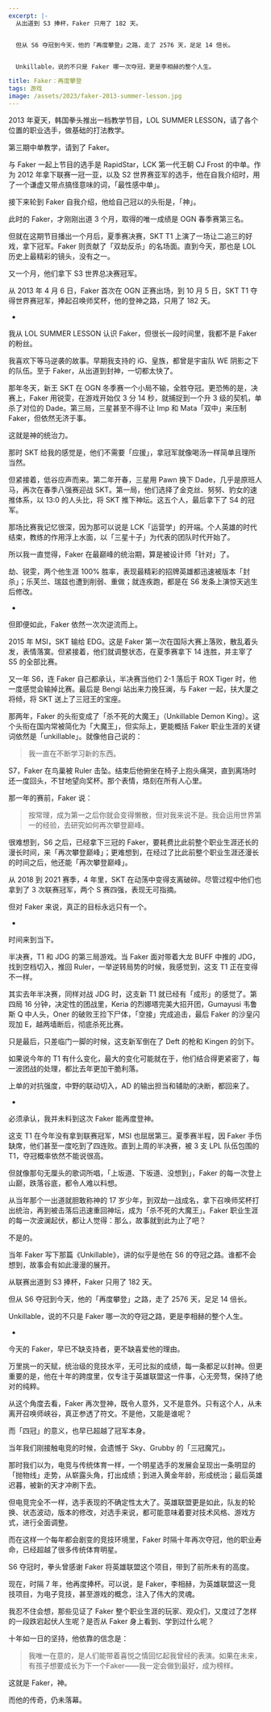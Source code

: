 ```yaml
---
excerpt: |-
  从出道到 S3 捧杯，Faker 只用了 182 天。


  但从 S6 夺冠到今天，他的「再度攀登」之路，走了 2576 天，足足 14 倍长。


  Unkillable，说的不只是 Faker 哪一次夺冠，更是李相赫的整个人生。

title: Faker：再度攀登
tags: 游戏
image: /assets/2023/faker-2013-summer-lesson.jpg
---
```


2013 年夏天，韩国拳头推出一档教学节目，LOL SUMMER LESSON，请了各个位置的职业选手，做基础的打法教学。

第三期中单教学，请到了 Faker。

与 Faker 一起上节目的选手是 RapidStar，LCK 第一代王朝 CJ Frost 的中单。作为 2012 年拿下联赛一冠一亚，以及 S2 世界赛亚军的选手，他在自我介绍时，用了一个谦虚又带点搞怪意味的词，「最性感中单」。

接下来轮到 Faker 自我介绍，他给自己冠以的头衔是，「神」。

此时的 Faker，才刚刚出道 3 个月，取得的唯一成绩是 OGN 春季赛第三名。

但就在这期节目播出一个月后，夏季赛决赛，SKT T1 上演了一场让二追三的好戏，拿下冠军。Faker 则贡献了「双劫反杀」的名场面。直到今天，那也是 LOL 历史上最精彩的镜头，没有之一。

又一个月，他们拿下 S3 世界总决赛冠军。

从 2013 年 4 月 6 日，Faker 首次在 OGN 正赛出场，到 10 月 5 日，SKT T1 夺得世界赛冠军，捧起召唤师奖杯，他的登神之路，只用了 182 天。

-

我从 LOL SUMMER LESSON 认识 Faker，但很长一段时间里，我都不是 Faker 的粉丝。

我喜欢下等马逆袭的故事。早期我支持的 iG、皇族，都曾是宇宙队 WE 阴影之下的队伍。至于 Faker，从出道到封神，一切都太快了。

那年冬天，新王 SKT 在 OGN 冬季赛一个小局不输，全胜夺冠。更恐怖的是，决赛上，Faker 用锐雯，在游戏开始仅 3 分 14 秒，就捕捉到一个升 3 级的契机，单杀了对位的 Dade。第三局，三星甚至不得不让 Imp 和 Mata「双中」来压制 Faker，但依然无济于事。

这就是神的统治力。

那时 SKT 给我的感觉是，他们不需要「应援」，拿冠军就像喝汤一样简单且理所当然。

但紧接着，低谷应声而来。第二年开春，三星用 Pawn 换下 Dade，几乎是原班人马，再次在春季八强赛迎战 SKT。第一局，他们选择了金克丝、努努、豹女的速推体系，以 13:0 的人头比，将 SKT 推下神坛。这五个人，最后拿下了 S4 的冠军。

那场比赛我记忆很深，因为那可以说是 LCK「运营学」的开端。个人英雄的时代结束，教练的作用浮上水面，以「三星十子」为代表的团队时代开始了。

所以我一直觉得，Faker 在最巅峰的统治期，算是被设计师「针对」了。

劫、锐雯，两个他生涯 100% 胜率，表现最精彩的招牌英雄都迅速被版本「封杀」；乐芙兰、瑞兹也遭到削弱、重做；就连疾跑，都是在 S6 发条上演惊天逃生后修改。

-

但即便如此，Faker 依然一次次逆流而上。

2015 年 MSI，SKT 输给 EDG。这是 Faker 第一次在国际大赛上落败，散乱着头发，表情落寞。但紧接着，他们就调整状态，在夏季赛拿下 14 连胜，并主宰了 S5 的全部比赛。

又一年 S6，连 Faker 自己都承认，半决赛当他们 2-1 落后于 ROX Tiger 时，他一度感觉会输掉比赛。最后是 Bengi 站出来力挽狂澜，与 Faker 一起，扶大厦之将倾，将 SKT 送上了三冠王的宝座。

那两年，Faker 的头衔变成了「杀不死的大魔王」（Unkillable Demon King）。这个头衔在国内常被简化为「大魔王」，但实际上，更能概括 Faker 职业生涯的关键词依然是「unkillable」。就像他自己说的：

> 我一直在不断学习新的东西。

S7，Faker 在鸟巢被 Ruler 击坠。结束后他俯坐在椅子上抱头痛哭，直到离场时还一度回头，不甘地望向奖杯。那个表情，烙刻在所有人心里。

那一年的赛前，Faker 说：

> 按常理，成为第一之后你就会变得懒散，但对我来说不是。我会运用世界第一的经验，去研究如何再次攀登巅峰。

很难想到，S6 之后，已经拿下三冠的 Faker，要耗费比此前整个职业生涯还长的漫长时间，来「再次攀登巅峰」；更难想到，在经过了比此前整个职业生涯还漫长的时间之后，他还能「再次攀登巅峰」。

从 2018 到 2021 赛季，4 年里，SKT 在动荡中变得支离破碎。尽管过程中他们也拿到了 3 次联赛冠军，两个 S 赛四强，表现无可指摘。

但对 Faker 来说，真正的目标永远只有一个。

-

时间来到当下。

半决赛，T1 和 JDG 的第三局游戏。当 Faker 面对带着大龙 BUFF 中推的 JDG，找到空档切入，推回 Ruler，一举逆转局势的时候，我感觉到，这支 T1 正在变得不一样。

其实去年半决赛，同样对战 JDG 时，这支新 T1 就已经有「成形」的感觉了。第四局 16 分钟，决定性的团战里，Keria 的烈娜塔完美大招开团，Gumayusi 韦鲁斯 Q 中人头，Oner 的破败王捡下尸体，「空接」完成追击，最后 Faker 的沙皇闪现加 E，越两墙断后，彻底杀死比赛。

只是最后，只差临门一脚的时候，这支新军倒在了 Deft 的枪和 Kingen 的剑下。

如果说今年的 T1 有什么变化，最大的变化可能就在于，他们结合得更紧密了，每一波团战的处理，都比去年更加干脆利落。

上单的对抗强度，中野的联动切入，AD 的输出担当和辅助的决断，都回来了。

-

必须承认，我并未料到这次 Faker 能再度登神。

这支 T1 在今年没有拿到联赛冠军，MSI 也屈居第三。夏季赛半程，因 Faker 手伤缺席，他们甚至一度吃到了四连败。直到上周的半决赛，被 3 支 LPL 队伍包围的 T1，夺冠概率依然不能说很高。

但就像那句无厘头的歌词所唱，「上坂道、下坂道、没想到」，Faker 的每一次登上山巅，跌落谷底，都令人难以料想。

从当年那个一出道就胆敢称神的 17 岁少年，到双劫一战成名，拿下召唤师奖杯打出统治，再到被击落后迅速重回神坛，成为「杀不死的大魔王」。Faker 职业生涯的每一次波澜起伏，都让人觉得：那么，故事就到此为止了吧？

不是的。

当年 Faker 写下那篇《Unkillable》，讲的似乎是他在 S6 的夺冠之路。谁都不会想到，故事会有如此漫漫的展开。

从联赛出道到 S3 捧杯，Faker 只用了 182 天。

但从 S6 夺冠到今天，他的「再度攀登」之路，走了 2576 天，足足 14 倍长。

Unkillable，说的不只是 Faker 哪一次的夺冠之路，更是李相赫的整个人生。

-

今天的 Faker，早已不缺支持者，更不缺喜爱他的理由。

万里挑一的天赋，统治级的竞技水平，无可比拟的成绩，每一条都足以封神。但更重要的是，他在十年的跨度里，仅专注于英雄联盟这一件事，心无旁骛，保持了绝对的纯粹。

从这个角度去看，Faker 再次登神，既令人意外，又不是意外。只有这个人，从未离开召唤师峡谷，真正参透了符文。不是他，又能是谁呢？

而「四冠」的意义，也早已超越了冠军本身。

当年我们刚接触电竞的时候，会遗憾于 Sky、Grubby 的「三冠魔咒」。

那时我们以为，电竞与传统体育一样，一个明星选手的发展会呈现出一条明显的「抛物线」走势，从崭露头角，打出成绩；到进入黄金年龄，形成统治；最后英雄迟暮，被新的天才冲刷下去。

但电竞完全不一样，选手表现的不确定性太大了。英雄联盟更是如此，队友的轮换、状态波动，版本的修改，对选手来说，都可能意味着要对技术风格、游戏方式，进行全面调整。

而在这样一个每年都会剧变的竞技环境里，Faker 时隔十年再次夺冠，他的职业寿命，已经超越了很多传统体育明星。

S6 夺冠时，拳头曾感谢 Faker 将英雄联盟这个项目，带到了前所未有的高度。

现在，时隔 7 年，他再度捧杯。可以说，是 Faker，李相赫，为英雄联盟这一竞技项目，为电子竞技，甚至游戏的概念，注入了伟大的灵魂。

我忍不住会想，那些见证了 Faker 整个职业生涯的玩家、观众们，又度过了怎样的一段跌宕起伏人生呢？是否从 Faker 身上看到、学到过什么呢？

十年如一日的坚持，他依靠的信念是：

> 我唯一在意的，是人们能带着喜悦之情回忆起我曾经的表演。如果在未来，有孩子想要成长为下一个Faker——我一定会做到最好，成为榜样。

这就是 Faker，神。

而他的传奇，仍未落幕。